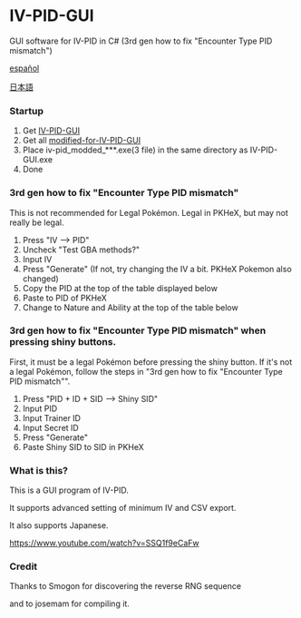 # IV-PID-GUI
GUI software for IV-PID in C# (3rd gen how to fix "Encounter Type PID mismatch")

[español](README-es.md)

[日本語](README-jp.md)
### Startup
1. Get [IV-PID-GUI](https://github.com/knms360/IV-PID-GUI/releases/tag/v1.0.0)
2. Get all [modified-for-IV-PID-GUI](https://github.com/knms360/modified-for-IV-PID-GUI/releases/tag/v0.1.1-modified)
3. Place iv-pid_modded_***.exe(3 file) in the same directory as IV-PID-GUI.exe
4. Done
### 3rd gen how to fix "Encounter Type PID mismatch"
This is not recommended for Legal Pokémon. Legal in PKHeX, but may not really be legal.
1. Press "IV --> PID"
2. Uncheck "Test GBA methods?"
3. Input IV
4. Press "Generate"
(If not, try changing the IV a bit. PKHeX Pokemon also changed)
5. Copy the PID at the top of the table displayed below
6. Paste to PID of PKHeX
7. Change to Nature and Ability at the top of the table below
### 3rd gen how to fix "Encounter Type PID mismatch" when pressing shiny buttons.
First, it must be a legal Pokémon before pressing the shiny button. If it's not a legal Pokémon, follow the steps in "3rd gen how to fix "Encounter Type PID mismatch"".
1. Press "PID + ID + SID --> Shiny SID"
2. Input PID
3. Input Trainer ID
4. Input Secret ID
5. Press "Generate"
6. Paste Shiny SID to SID in PKHeX
### What is this?
This is a GUI program of IV-PID.

It supports advanced setting of minimum IV and CSV export.

It also supports Japanese.

https://www.youtube.com/watch?v=SSQ1f9eCaFw

### Credit

Thanks to Smogon for discovering the reverse RNG sequence

and to josemam for compiling it.
